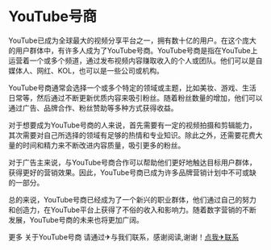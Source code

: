 # YouTube号商

YouTube已成为全球最大的视频分享平台之一，拥有数十亿的用户。在这个庞大的用户群体中，有许多人成为了YouTube号商。YouTube号商是指在YouTube上运营着一个或多个频道，通过发布视频内容赚取收入的个人或团队。他们可以是自媒体人、网红、KOL，也可以是一些公司或机构。

YouTube号商通常会选择一个或多个特定的领域或主题，比如美妆、游戏、生活日常等，然后通过不断更新优质内容来吸引粉丝。随着粉丝数量的增加，他们可以通过广告、品牌合作、粉丝赞助等多种方式获得收益。

对于想要成为YouTube号商的人来说，首先需要有一定的视频拍摄和剪辑能力，其次需要对自己所选择的领域有足够的热情和专业知识。除此之外，还需要花费大量的时间和精力来不断改进内容质量，吸引更多的粉丝。

对于广告主来说，与YouTube号商合作可以帮助他们更好地触达目标用户群体，获得更好的营销效果。因此，YouTube号商已成为许多品牌营销计划中不可或缺的一部分。

总的来说，YouTube号商已经成为了一个新兴的职业群体，他们通过自己的努力和创造力，在YouTube平台上获得了不俗的收入和影响力。随着数字营销的不断发展，YouTube号商的未来也将更加广阔。

更多 关于YouTube号商 请通过✈与我们联系，感谢阅读,谢谢！[点我✈联系](https://b.k02.cc)